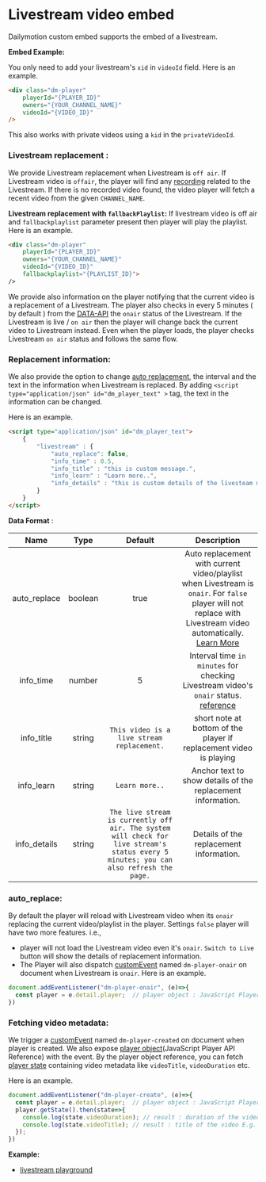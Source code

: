 # Livestream video embed

Dailymotion custom embed supports the embed of a livestream.


**Embed Example:**

You only need to add your livestream's `xid` in `videoId` field. Here is an example.
```html
<div class="dm-player"
    playerId="{PLAYER_ID}"
    owners="{YOUR_CHANNEL_NAME}"
    videoId="{VIDEO_ID}"
/>
```

This also works with private videos using a `kid` in the `privateVideoId`.

### Livestream replacement :

We provide Livestream replacement when Livestream is `off air`. If Livestream video is `offair`, the player will find any [recording](https://developer.dailymotion.com/api/#video-recordings-connection) related to the Livestream. If there is no recorded video found, the video player will fetch a recent video from the given `CHANNEL_NAME`.

**Livestream replacement with `fallbackPlaylist`:** If livestream video is off air and `fallbackplaylist` parameter present then player will play the playlist. Here is an example.
```html
<div class="dm-player"
    playerId="{PLAYER_ID}"
    owners="{YOUR_CHANNEL_NAME}"
    videoId="{VIDEO_ID}"
    fallbackplaylist="{PLAYLIST_ID}">
/>
```

We provide also information on the player notifying that the current video is a replacement of a Livestream. The player also checks in every 5 minutes ( by default ) from the [DATA-API](https://developer.dailymotion.com/api/#video-onair-field) the `onair` status of the Livestream. If the Livestream is live / `on air` then the player will change back the current video to Livestream instead. Even when the player loads, the player checks Livestream `on air` status and follows the same flow.


### Replacement information:

We also provide the option to change [auto replacement](#auto_replace), the interval and the text in the information when Livestream is replaced. By adding `<script type="application/json" id="dm_player_text" >` tag, the text in the information can be changed.

Here is an example.

```html
<script type="application/json" id="dm_player_text">
    {
        "livestream" : {
            "auto_replace": false,
            "info_time" : 0.5,
            "info_title" : "this is custom message.",
            "info_learn" : "Learn more..",
            "info_details" : "this is custom details of the livesteam message. It can be edited as needed."
        }
    }
</script>
```
**Data Format** :

| Name | Type | Default | Description |
| :---: | :---: | :---: | :---: |
| auto_replace | boolean | true | Auto replacement with current video/playlist when Livestream is `onair`. For `false` player will not replace with Livestream video automatically. [Learn More](#auto_replace) |
| info_time | number  | 5 | Interval time `in minutes` for checking Livestream video's `onair` status. [reference](https://developers.dailymotion.com/api/#video-onair-field) |
| info_title | string | `This video is a live stream replacement.` | short note at bottom of the player if replacement video is playing |
| info_learn | string | `Learn more..` | Anchor text to show details of the replacement information.|
| info_details | string | `The live stream is currently off air. The system will check for live stream's status every 5 minutes; you can also refresh the page.` | Details of the replacement information. |

### auto_replace:

By default the player will reload with Livestream video when its `onair` replacing the current video/playlist in the player. Settings `false` player will have two more features. i.e.,
- player will not load the Livestream video even it's `onair`. `Switch to Live` button will show the details of replacement information.
- The Player will also dispatch [customEvent](https://developer.mozilla.org/en-US/docs/Web/API/CustomEvent/CustomEvent) named `dm-player-onair` on document when Livestream is `onair`. Here is an example.

```js
document.addEventListener("dm-player-onair", (e)=>{
  const player = e.detail.player;  // player object : JavaScript Player API Reference
})
```

### Fetching video metadata:

We trigger a [customEvent](https://developer.mozilla.org/en-US/docs/Web/API/CustomEvent/CustomEvent) named `dm-player-created` on document when player is created. We also expose [player object](https://developer.dailymotion.com/player/#player-api)(JavaScript Player API Reference) with the event. By the player object reference, you can fetch [player state](https://developer.dailymotion.com/player/#state) containing video metadata like `videoTitle`, `videoDuration` etc.

Here is an example.

```js
document.addEventListener("dm-player-create", (e)=>{
  const player = e.detail.player;  // player object : JavaScript Player API Reference
  player.getState().then(state=>{
    console.log(state.videoDuration); // result : duration of the video in seconds  E.g. 78
    console.log(state.videoTitle); // result : title of the video E.g. "this a video title"
  });
})

```

**Example:**

- [livestream playground](https://dmvs-apac.github.io/custom-embed-v2/examples/livestream/livestream_playground.html)
